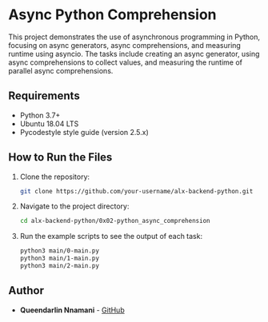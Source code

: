 # Async Python Comprehension

This project demonstrates the use of asynchronous programming in Python, focusing on async generators, async comprehensions, and measuring runtime using asyncio. The tasks include creating an async generator, using async comprehensions to collect values, and measuring the runtime of parallel async comprehensions.

## Requirements

- Python 3.7+
- Ubuntu 18.04 LTS
- Pycodestyle style guide (version 2.5.x)

## How to Run the Files

1. Clone the repository:

    ```bash
    git clone https://github.com/your-username/alx-backend-python.git
    ```

2. Navigate to the project directory:

    ```bash
    cd alx-backend-python/0x02-python_async_comprehension
    ```

3. Run the example scripts to see the output of each task:

    ```bash
    python3 main/0-main.py
    python3 main/1-main.py
    python3 main/2-main.py
    ```

## Author

- **Queendarlin Nnamani** - [GitHub](https://github.com/Queendarlin)
